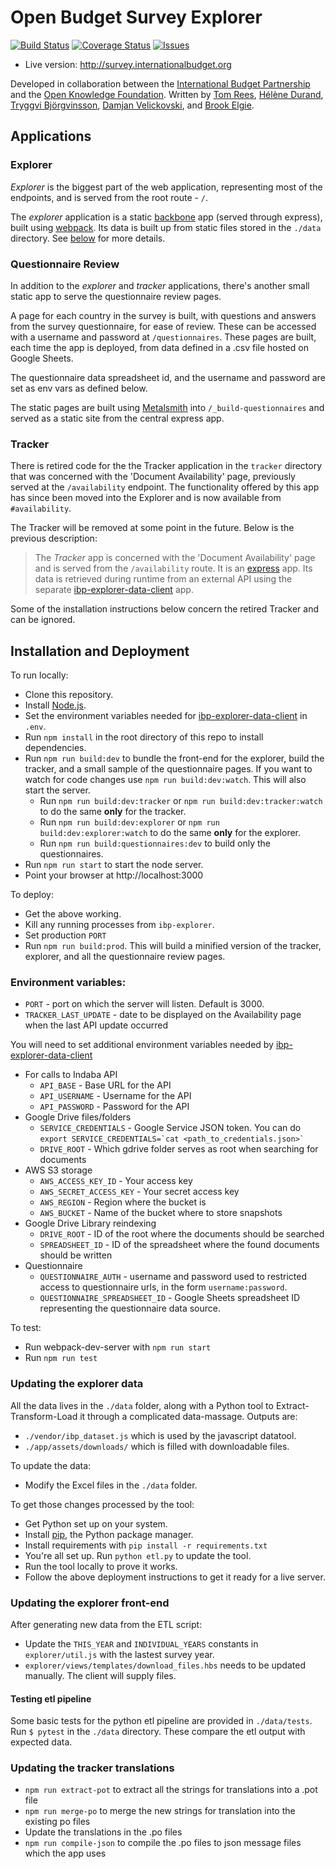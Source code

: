 # Open Budget Survey Explorer

[![Build Status](https://travis-ci.org/okfn/ibp-explorer.svg?branch=master)](https://travis-ci.org/okfn/ibp-explorer)
[![Coverage Status](https://coveralls.io/repos/github/okfn/ibp-explorer/badge.svg?branch=master)](https://coveralls.io/github/okfn/ibp-explorer?branch=master)
[![Issues](https://img.shields.io/badge/issue-tracker-orange.svg)](https://github.com/okfn/ibp-explorer/issues)

* Live version: http://survey.internationalbudget.org

Developed in collaboration between the [International Budget Partnership](https://internationalbudget.org) and the [Open Knowledge Foundation](https://okfn.org). Written by [Tom Rees](https://github.com/zephod), [Hélène Durand](https://github.com/hdurand), [Tryggvi Björgvinsson](https://github.com/trickvi), [Damjan Velickovski](https://github.com/dumyan), and [Brook Elgie](https://github.com/brew).

## Applications

### Explorer

*Explorer* is the biggest part of the web application, representing most of the
endpoints, and is served from the root route - `/`.

The *explorer* application is a static [backbone](https://backbonejs.org) app
(served through express), built using [webpack](https://webpack.github.io/). Its data is built up from static files stored in the `./data` directory. See [below](#updating-the-explorer-data) for more details.

### Questionnaire Review

In addition to the *explorer* and *tracker* applications, there's another small static app to serve the questionnaire review pages.

A page for each country in the survey is built, with questions and answers from the survey questionnaire, for ease of review. These can be accessed with a username and password at `/questionnaires`. These pages are built, each time the app is deployed, from data defined in a .csv file hosted on Google Sheets.

The questionnaire data spreadsheet id, and the username and password are set as env vars as defined below.

The static pages are built using [Metalsmith](http://www.metalsmith.io/) into `/_build-questionnaires` and served as a static site from the central express app.

### Tracker

There is retired code for the the Tracker application in the `tracker`  directory that was concerned with the 'Document Availability' page, previously served at the `/availability` endpoint. The functionality offered by this app has since been moved into the Explorer and is now available from `#availability`.

The Tracker will be removed at some point in the future. Below is the previous description:

> The *Tracker* app is concerned with the 'Document Availability' page and is served from the `/availability` route. It is an [express](https://expressjs.com/) app. Its data is retrieved during runtime from an external API using the separate [ibp-explorer-data-client](https://github.com/okfn/ibp-explorer-data-client) app.

Some of the installation instructions below concern the retired Tracker and can be ignored.

## Installation and Deployment

To run locally:

* Clone this repository. 
* Install [Node.js](http://nodejs.org).
* Set the environment variables needed for [ibp-explorer-data-client](https://github.com/okfn/ibp-explorer-data-client) in `.env`.
* Run `npm install` in the root directory of this repo to install dependencies.
* Run `npm run build:dev` to bundle the front-end for the explorer, build the tracker, and a small sample of the questionnaire pages. If you want to watch for code changes use `npm run build:dev:watch`. This will also start the server.
  * Run `npm run build:dev:tracker` or `npm run build:dev:tracker:watch` to do the same **only** for the tracker.
  * Run `npm run build:dev:explorer` or `npm run build:dev:explorer:watch` to do the same **only** for the explorer.
  * Run `npm run build:questionnaires:dev` to build only the questionnaires.
* Run `npm run start` to start the node server.
* Point your browser at http://localhost:3000

To deploy:

* Get the above working.
* Kill any running processes from `ibp-explorer`.
* Set production `PORT`
* Run `npm run build:prod`. This will build a minified version of the tracker, explorer, and all the questionnaire review pages.

### Environment variables:

* `PORT` - port on which the server will listen. Default is 3000.
* `TRACKER_LAST_UPDATE` - date to be displayed on the Availability page when the last API update occurred

You will need to set additional environment variables needed by [ibp-explorer-data-client](https://github.com/okfn/ibp-explorer-data-client)

* For calls to Indaba API
  * `API_BASE` - Base URL for the API
  * `API_USERNAME` - Username for the API
  * `API_PASSWORD` - Password for the API
* Google Drive files/folders 
  * `SERVICE_CREDENTIALS` - Google Service JSON token. You can do ``export SERVICE_CREDENTIALS=`cat <path_to_credentials.json>` ``
  * `DRIVE_ROOT` - Which gdrive folder serves as root when searching for documents
* AWS S3 storage
  * `AWS_ACCESS_KEY_ID` - Your access key
  * `AWS_SECRET_ACCESS_KEY` - Your secret access key
  * `AWS_REGION` - Region where the bucket is
  * `AWS_BUCKET` - Name of the bucket where to store snapshots
* Google Drive Library reindexing
  * `DRIVE_ROOT` - ID of the root where the documents should be searched
  * `SPREADSHEET_ID` - ID of the spreadsheet where the found documents should be written
* Questionnaire
  * `QUESTIONNAIRE_AUTH` - username and password used to restricted access to questionnaire urls, in the form `username:password`.
  * `QUESTIONNAIRE_SPREADSHEET_ID` - Google Sheets spreadsheet ID representing the questionnaire data source.

To test:

* Run webpack-dev-server with `npm run start`
* Run `npm run test`

### Updating the explorer data

All the data lives in the `./data` folder, along with a Python tool to Extract-Transform-Load it through a complicated data-massage. Outputs are:

* `./vendor/ibp_dataset.js` which is used by the javascript datatool.
* `./app/assets/downloads/` which is filled with downloadable files.

To update the data:

* Modify the Excel files in the `./data` folder.

To get those changes processed by the tool:

* Get Python set up on your system.
* Install [pip](http://pypi.python.org/pypi/pip), the Python package manager.
* Install requirements with `pip install -r requirements.txt`
* You're all set up. Run `python etl.py` to update the tool.
* Run the tool locally to prove it works. 
* Follow the above deployment instructions to get it ready for a live server.

### Updating the explorer front-end

After generating new data from the ETL script:

* Update the `THIS_YEAR` and `INDIVIDUAL_YEARS` constants in `explorer/util.js` with the lastest survey year.
* `explorer/views/templates/download_files.hbs` needs to be updated manually. The client will supply files.

#### Testing etl pipeline

Some basic tests for the python etl pipeline are provided in `./data/tests`. Run `$ pytest` in the `./data` directory. These compare the etl output with expected data.

### Updating the tracker translations

* `npm run extract-pot` to extract all the strings for translations into a .pot file
* `npm run merge-po` to merge the new strings for translation into the existing po files
* Update the translations in the .po files
* `npm run compile-json` to compile the .po files to json message files which the app uses
